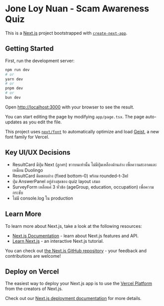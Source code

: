 # Jone Loy Nuan - Scam Awareness Quiz

This is a [Next.js](https://nextjs.org) project bootstrapped with [`create-next-app`](https://nextjs.org/docs/app/api-reference/cli/create-next-app).

## Getting Started

First, run the development server:

```bash
npm run dev
# or
yarn dev
# or
pnpm dev
# or
bun dev
```

Open [http://localhost:3000](http://localhost:3000) with your browser to see the result.

You can start editing the page by modifying `app/page.tsx`. The page auto-updates as you edit the file.

This project uses [`next/font`](https://nextjs.org/docs/app/building-your-application/optimizing/fonts) to automatically optimize and load [Geist](https://vercel.com/font), a new font family for Vercel.

## Key UI/UX Decisions

- ResultCard มีปุ่ม Next (ลูกศร) ขวาบนเท่านั้น ไม่มีปุ่มเหลืองด้านล่าง เพื่อความสะอาดและเหมือน Duolingo
- ResultCard ติดขอบล่าง (fixed bottom-0) พร้อม rounded-t-3xl
- ปุ่ม AnswerPanel อยู่ล่างสุดของ quiz layout เสมอ
- SurveyForm เหลือแค่ 3 หัวข้อ (ageGroup, education, occupation) เพื่อความกระชับ
- ไม่มี console.log ใน production

## Learn More

To learn more about Next.js, take a look at the following resources:

- [Next.js Documentation](https://nextjs.org/docs) - learn about Next.js features and API.
- [Learn Next.js](https://nextjs.org/learn) - an interactive Next.js tutorial.

You can check out [the Next.js GitHub repository](https://github.com/vercel/next.js) - your feedback and contributions are welcome!

## Deploy on Vercel

The easiest way to deploy your Next.js app is to use the [Vercel Platform](https://vercel.com/new?utm_medium=default-template&filter=next.js&utm_source=create-next-app&utm_campaign=create-next-app-readme) from the creators of Next.js.

Check out our [Next.js deployment documentation](https://nextjs.org/docs/app/building-your-application/deploying) for more details.
